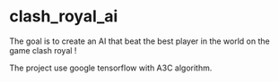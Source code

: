 # clash_royal_ai
The goal is to create an AI that beat the best player in the world on the game clash royal !

The project use google tensorflow with A3C algorithm.

